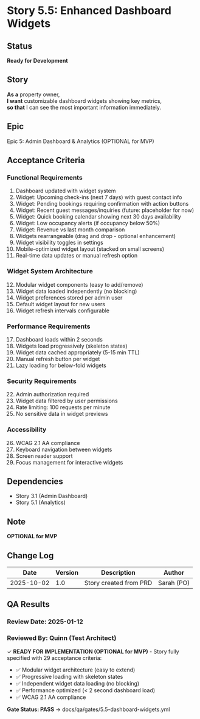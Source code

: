 # Story 5.5: Enhanced Dashboard Widgets

## Status

**Ready for Development**

## Story

**As a** property owner,  
**I want** customizable dashboard widgets showing key metrics,  
**so that** I can see the most important information immediately.

## Epic

Epic 5: Admin Dashboard & Analytics (OPTIONAL for MVP)

## Acceptance Criteria

### Functional Requirements

1. Dashboard updated with widget system
2. Widget: Upcoming check-ins (next 7 days) with guest contact info
3. Widget: Pending bookings requiring confirmation with action buttons
4. Widget: Recent guest messages/inquiries (future: placeholder for now)
5. Widget: Quick booking calendar showing next 30 days availability
6. Widget: Low occupancy alerts (if occupancy below 50%)
7. Widget: Revenue vs last month comparison
8. Widgets rearrangeable (drag and drop - optional enhancement)
9. Widget visibility toggles in settings
10. Mobile-optimized widget layout (stacked on small screens)
11. Real-time data updates or manual refresh option

### Widget System Architecture

12. Modular widget components (easy to add/remove)
13. Widget data loaded independently (no blocking)
14. Widget preferences stored per admin user
15. Default widget layout for new users
16. Widget refresh intervals configurable

### Performance Requirements

17. Dashboard loads within 2 seconds
18. Widgets load progressively (skeleton states)
19. Widget data cached appropriately (5-15 min TTL)
20. Manual refresh button per widget
21. Lazy loading for below-fold widgets

### Security Requirements

22. Admin authorization required
23. Widget data filtered by user permissions
24. Rate limiting: 100 requests per minute
25. No sensitive data in widget previews

### Accessibility

26. WCAG 2.1 AA compliance
27. Keyboard navigation between widgets
28. Screen reader support
29. Focus management for interactive widgets

## Dependencies

- Story 3.1 (Admin Dashboard)
- Story 5.1 (Analytics)

## Note

**OPTIONAL for MVP**

## Change Log

| Date       | Version | Description            | Author     |
| ---------- | ------- | ---------------------- | ---------- |
| 2025-10-02 | 1.0     | Story created from PRD | Sarah (PO) |

## QA Results

### Review Date: 2025-01-12

### Reviewed By: Quinn (Test Architect)

✓ **READY FOR IMPLEMENTATION (OPTIONAL for MVP)** - Story fully specified with 29 acceptance criteria:

- ✅ Modular widget architecture (easy to extend)
- ✅ Progressive loading with skeleton states
- ✅ Independent widget data loading (no blocking)
- ✅ Performance optimized (< 2 second dashboard load)
- ✅ WCAG 2.1 AA compliance

**Gate Status: PASS** → docs/qa/gates/5.5-dashboard-widgets.yml
